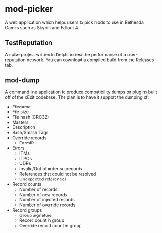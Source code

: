 # mod-picker
A web application which helps users to pick mods to use in Bethesda Games such as Skyrim and Fallout 4.

## TestReputation
A spike project written in Delphi to test the performance of a user-reputation network.  You can download a compiled build from the Releases tab.

## mod-dump
A command line application to produce compatibility dumps on plugins built off of the xEdit codebase.  The plan is to have it support the dumping of:

- Filename
- File size
- File hash (CRC32)
- Masters
- Description
- Bash/Smash Tags
- Override records
  - FormID
- Errors
  - ITMs
  - ITPOs
  - UDRs
  - Invalid/Out of order subrecords
  - References that could not be resolved
  - Unexpected references
- Record counts
  - Number of records
  - Number of new records
  - Number of injected records
  - Number of override records
- Record groups
  - Group signature
  - Record count in group
  - Override record count in group
